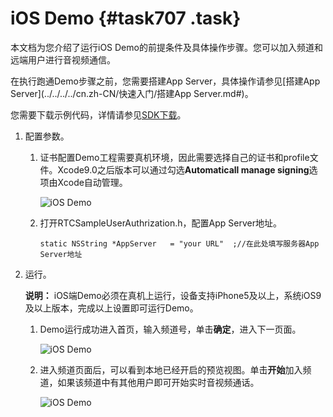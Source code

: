 # iOS Demo {#task707 .task}

本文档为您介绍了运行iOS Demo的前提条件及具体操作步骤。您可以加入频道和远端用户进行音视频通信。

在执行跑通Demo步骤之前，您需要搭建App Server，具体操作请参见[搭建App Server](../../../../cn.zh-CN/快速入门/搭建App Server.md#)。

您需要下载示例代码，详情请参见[SDK下载](../../../../cn.zh-CN/SDK参考/SDK下载.md#khd_sdk_1)。

1.  配置参数。 
    1.  证书配置Demo工程需要真机环境，因此需要选择自己的证书和profile文件。Xcode9.0之后版本可以通过勾选**Automaticall manage signing**选项由Xcode自动管理。 

        ![iOS Demo](http://static-aliyun-doc.oss-cn-hangzhou.aliyuncs.com/assets/img/170946/156638087349607_zh-CN.png)

    2.  打开RTCSampleUserAuthrization.h，配置App Server地址。 

        ``` {#codeblock_y7k_ub1_70b .language-objc}
        static NSString *AppServer   = "your URL"  ;//在此处填写服务器App Server地址            
        ```

2.  运行。 

    **说明：** iOS端Demo必须在真机上运行，设备支持iPhone5及以上，系统iOS9及以上版本，完成以上设置即可运行Demo。

    1.  Demo运行成功进入首页，输入频道号，单击**确定**，进入下一页面。 

        ![iOS Demo](http://static-aliyun-doc.oss-cn-hangzhou.aliyuncs.com/assets/img/170946/156638087349609_zh-CN.png)

    2.  进入频道页面后，可以看到本地已经开启的预览视图。单击**开始**加入频道，如果该频道中有其他用户即可开始实时音视频通话。 

        ![iOS Demo](http://static-aliyun-doc.oss-cn-hangzhou.aliyuncs.com/assets/img/170946/156638087349610_zh-CN.png)


